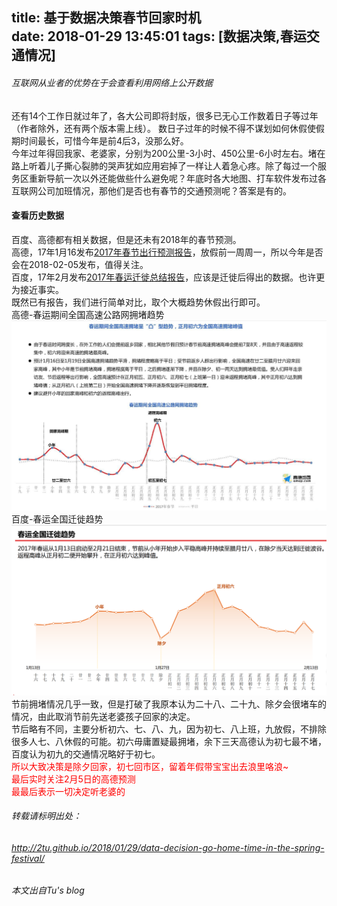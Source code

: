 title: 基于数据决策春节回家时机  
date: 2018-01-29 13:45:01
tags: [数据决策,春运交通情况]
---
###### 互联网从业者的优势在于会查看利用网络上公开数据  
还有14个工作日就过年了，各大公司即将封版，很多已无心工作数着日子等过年（作者除外，还有两个版本需上线）。 数日子过年的时候不得不谋划如何休假使假期时间最长，可惜今年是前4后3，没那么好。  
今年过年得回我家、老婆家，分别为200公里-3小时、450公里-6小时左右。堵在路上听着儿子撕心裂肺的哭声犹如应用宕掉了一样让人着急心疼。除了每过一个服务区重新导航一次以外还能做些什么避免呢？年底时各大地图、打车软件发布过各互联网公司加班情况，那他们是否也有春节的交通预测呢？答案是有的。
<!--more-->

#### 查看历史数据  
百度、高德都有相关数据，但是还未有2018年的春节预测。  
高德，17年1月16发布[2017年春节出行预测报告](http://report.amap.com/share.do?id=8a38bb8659a639ce0159a639ce090000)，放假前一周周一，所以今年是否会在2018-02-05发布，值得关注。  
百度，17年2月发布[2017年春运迁徙总结报告](http://wiki.lbsyun.baidu.com/cms/2017_migration_summary_report.pdf)，应该是迁徙后得出的数据。也许更为接近事实。  
既然已有报告，我们进行简单对比，取个大概趋势休假出行即可。  
高德-春运期间全国高速公路网拥堵趋势   
![春运期间全国高速公路网拥堵趋势](/css/images/20180129_2017_spring_festival_amap.png)  
百度-春运全国迁徙趋势   
![春运全国迁徙趋势](/css/images/20180129_2017_spring_festival_baidu.png)  
节前拥堵情况几乎一致，但是打破了我原本认为二十八、二十九、除夕会很堵车的情况，由此取消节前先送老婆孩子回家的决定。  
节后略有不同，主要分析初六、七、八、九，因为初七、八上班，九放假，不排除很多人七、八休假的可能。初六毋庸置疑最拥堵，余下三天高德认为初七最不堵，百度认为初九的交通情况略好于初七。  
<font color="red">所以大致决策是除夕回家，初七回市区，留着年假带宝宝出去浪里咯浪~  
最后实时关注2月5日的高德预测  
最最后表示一切决定听老婆的
</font>

###### 转载请标明出处： 
###### http://2tu.github.io/2018/01/29/data-decision-go-home-time-in-the-spring-festival/ 
###### 本文出自Tu's blog